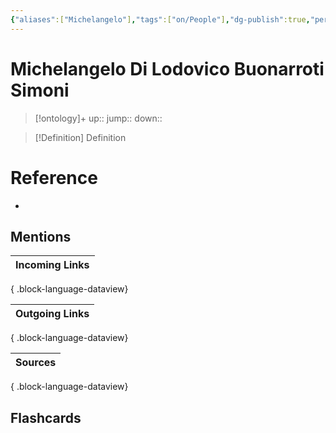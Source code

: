 ```yaml
---
{"aliases":["Michelangelo"],"tags":["on/People"],"dg-publish":true,"permalink":"/cards/michelangelo-di-lodovico-buonarroti-simoni/","dgPassFrontmatter":true}
---
```


# Michelangelo Di Lodovico Buonarroti Simoni

> [!ontology]+
> up:: 
> jump:: 
> down:: 

> [!Definition] Definition
> 

# Reference
- 

## Mentions
| Incoming Links |
| -------------- |

{ .block-language-dataview}

| Outgoing Links |
| -------------- |

{ .block-language-dataview}

| Sources |
| ------- |

{ .block-language-dataview}

## Flashcards
